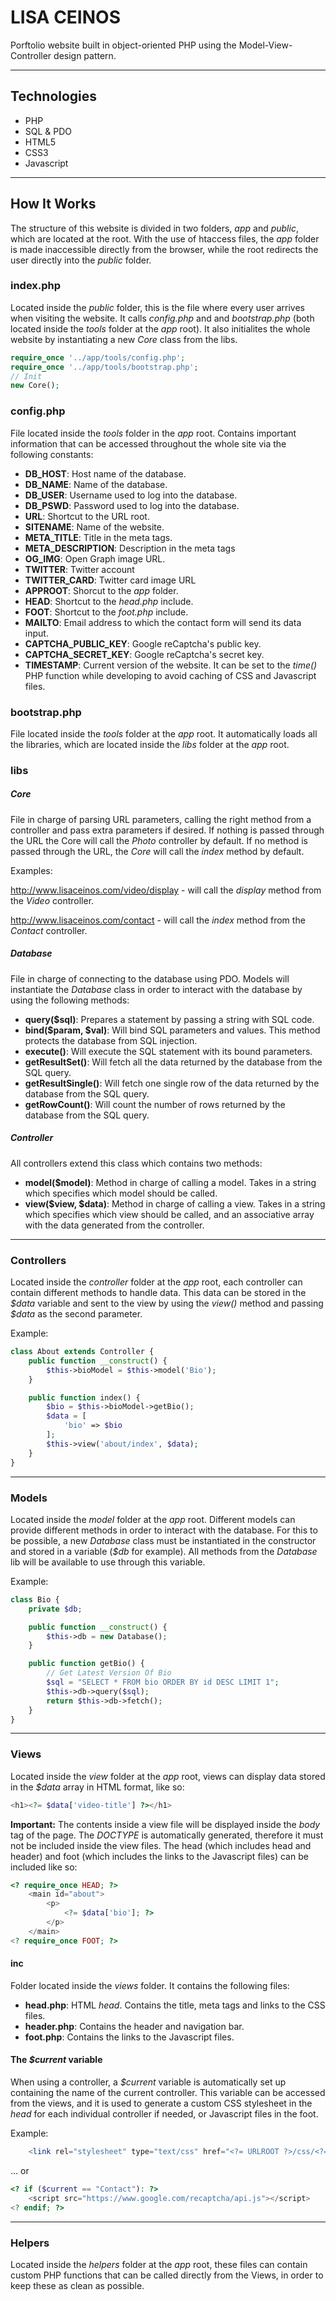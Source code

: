 
# LISA CEINOS
Porftolio website built in object-oriented PHP using the Model-View-Controller design pattern.

***
## Technologies
* PHP
* SQL & PDO
* HTML5
* CSS3
* Javascript

***
## How It Works
The structure of this website is divided in two folders, _app_ and _public_, which are located at the root. With the use of htaccess files, the _app_ folder is made inaccessible directly from the browser, while the root redirects the user directly into the _public_ folder.

### index.php
Located inside the _public_ folder, this is the file where every user arrives when visiting the website. It calls _config.php_ and and _bootstrap.php_ (both located inside the _tools_ folder at the _app_ root). It also initialites the whole website by instantiating a new _Core_ class from the libs.

```php
require_once '../app/tools/config.php';
require_once '../app/tools/bootstrap.php';
// Init
new Core();
```

### config.php
File located inside the _tools_ folder in the _app_ root. Contains important information that can be accessed throughout the whole site via the following constants:
* __DB\_HOST__: Host name of the database.
* __DB\_NAME__: Name of the database.
* __DB\_USER__: Username used to log into the database.
* __DB\_PSWD__: Password used to log into the database.
* __URL__: Shortcut to the URL root.
* __SITENAME__: Name of the website.
* __META\_TITLE__: Title in the meta tags.
* __META\_DESCRIPTION__: Description in the meta tags
* __OG\_IMG__: Open Graph image URL.
* __TWITTER__: Twitter account
* __TWITTER\_CARD__: Twitter card image URL
* __APPROOT__: Shorcut to the _app_ folder.
* __HEAD__: Shortcut to the _head.php_ include.
* __FOOT__: Shortcut to the _foot.php_ include.
* __MAILTO__: Email address to which the contact form will send its data input.
* __CAPTCHA\_PUBLIC\_KEY__: Google reCaptcha's public key.
* __CAPTCHA\_SECRET\_KEY__: Google reCaptcha's secret key.
* __TIMESTAMP__: Current version of the website. It can be set to the _time()_ PHP function while developing to avoid caching of CSS and Javascript files.

### bootstrap.php
File located inside the _tools_ folder at the _app_ root. It automatically loads all the libraries, which are located inside the _libs_ folder at the _app_ root.

### libs
##### Core
File in charge of parsing URL parameters, calling the right method from a controller and pass extra parameters if desired. If nothing is passed through the URL the Core will call the _Photo_ controller by default. If no method is passed through the URL, the _Core_ will call the _index_ method by default.

Examples:

http://www.lisaceinos.com/video/display - will call the _display_ method from the _Video_ controller.

http://www.lisaceinos.com/contact - will call the _index_ method from the _Contact_ controller.


##### Database
File in charge of connecting to the database using PDO. Models will instantiate the _Database_ class in order to interact with the database by using the following methods:

* __query(\$sql)__: Prepares a statement by passing a string with SQL code.
* __bind(\$param, \$val)__: Will bind SQL parameters and values. This method protects the database from SQL injection.
* __execute()__: Will execute the SQL statement with its bound parameters.
* __getResultSet()__: Will fetch all the data returned by the database from the SQL query.
* __getResultSingle()__: Will fetch one single row of the data returned by the database from the SQL query.
* __getRowCount()__: Will count the number of rows returned by the database from the SQL query.

##### Controller
All controllers extend this class which contains two methods:

* __model($model)__: Method in charge of calling a model. Takes in a string which specifies which model should be called.
* __view($view, $data)__: Method in charge of calling a view. Takes in a string which specifies which view should be called, and an associative array with the data generated from the controller.

***
### Controllers
Located inside the _controller_ folder at the _app_ root, each controller can contain different methods to handle data. This data can be stored in the _\$data_ variable and sent to the view by using the _view()_ method and passing _$data_ as the second parameter.

Example:

```php
class About extends Controller {
	public function __construct() {
		$this->bioModel = $this->model('Bio');
	}

	public function index() {
		$bio = $this->bioModel->getBio();
		$data = [
			'bio' => $bio
		];
		$this->view('about/index', $data);
	}
}
```
***
### Models
Located inside the _model_ folder at the _app_ root. Different models can provide different methods in order to interact with the database. For this to be possible, a new _Database_ class must be instantiated in the constructor and stored in a variable (_$db_ for example). All methods from the _Database_ lib will be available to use through this variable.

Example:

```php
class Bio {
	private $db;

	public function __construct() {
		$this->db = new Database();
	}

	public function getBio() {
		// Get Latest Version Of Bio
		$sql = "SELECT * FROM bio ORDER BY id DESC LIMIT 1";
		$this->db->query($sql);
		return $this->db->fetch();
	}
}
```

***
### Views
Located inside the _view_ folder at the _app_ root, views can display data stored in the _\$data_ array in HTML format, like so:

```php
<h1><?= $data['video-title'] ?></h1>
```

__Important:__ The contents inside a view file will be displayed inside the _body_ tag of the page. The _DOCTYPE_ is automatically generated, therefore it must not be included inside the view files. The head (which includes head and header) and foot (which includes the links to the Javascript files) can be included like so:

```php
<? require_once HEAD; ?>
	<main id="about">
		<p>	
			<?= $data['bio']; ?>	
		</p>
	</main>
<? require_once FOOT; ?>
```
#### inc
Folder located inside the _views_ folder. It contains the following files:

* __head.php__: HTML _head_. Contains the title, meta tags and links to the CSS files.
* __header.php__: Contains the header and navigation bar.
* __foot.php__: Contains the links to the Javascript files.

#### The _\$current_ variable
When using a controller, a _$current_ variable is automatically set up containing the name of the current controller. This variable can be accessed from the views, and it is used to generate a custom CSS stylesheet in the _head_ for each individual controller if needed, or Javascript files in the foot.

Example:
```php
	<link rel="stylesheet" type="text/css" href="<?= URLROOT ?>/css/<?= strtolower($current)?>.css?<?=   TIMESTAMP ?>">
```

... or

```php
<? if ($current == "Contact"): ?>
	<script src="https://www.google.com/recaptcha/api.js"></script>
<? endif; ?>
```
***
### Helpers
Located inside the _helpers_ folder at the _app_ root, these files can contain custom PHP functions that can be called directly from the Views, in order to keep these as clean as possible.